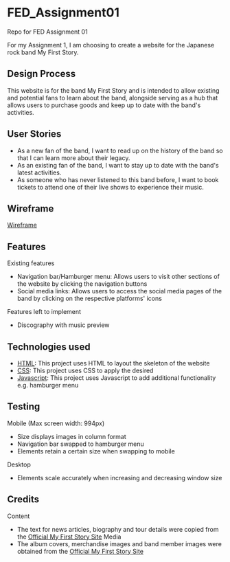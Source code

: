 # FED_Assignment01
Repo for FED Assignment 01

For my Assignment 1, I am choosing to create a website for the Japanese rock band My First Story.

Design Process
--------------
This website is for the band My First Story and is intended to allow existing and potential fans to learn about the band, alongside serving as a hub that allows users to purchase goods and keep up to date with the band's activities.

User Stories
------------
- As a new fan of the band, I want to read up on the history of the band so that I can learn more about their legacy.
- As an existing fan of the band, I want to stay up to date with the band's latest activities.
- As someone who has never listened to this band before, I want to book tickets to attend one of their live shows to experience their music.

Wireframe
---------
[Wireframe](/Wireframe/FED_S10257799G_Giam_Jun_Xian_Clive_Assg1_wireframe.xd)

Features
-----------------

Existing features
- Navigation bar/Hamburger menu: Allows users to visit other sections of the website by clicking the navigation buttons
- Social media links: Allows users to access the social media pages of the band by clicking on the respective platforms' icons

Features left to implement
- Discography with music preview

Technologies used
-----------------
- [HTML](https://html.spec.whatwg.org/multipage/): This project uses HTML to layout the skeleton of the website
- [CSS](https://developer.mozilla.org/en-US/docs/Web/CSS): This project uses CSS to apply the desired 
- [Javascript](https://developer.mozilla.org/en-US/docs/Web/JavaScript): This project uses Javascript to add additional functionality e.g. hamburger menu

Testing
-------
Mobile (Max screen width: 994px)
- Size displays images in column format
- Navigation bar swapped to hamburger menu
- Elements retain a certain size when swapping to mobile

Desktop
- Elements scale accurately when increasing and decreasing window size

Credits
-------
Content
- The text for news articles, biography and tour details were copied from the [Official My First Story Site](https://myfirststory.net/)
Media
- The album covers, merchandise images and band member images were obtained from the [Official My First Story Site](https://myfirststory.net/)
